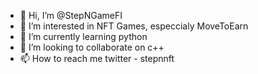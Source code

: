 - 👋 Hi, I’m @StepNGameFI
- 👀 I’m interested in NFT Games, especcialy MoveToEarn
- 🌱 I’m currently learning python
- 💞️ I’m looking to collaborate on c++
- 📫 How to reach me twitter - stepnnft

<!---
StepNGameFI/StepNGameFI is a ✨ special ✨ repository because its `README.md` (this file) appears on your GitHub profile.
You can click the Preview link to take a look at your changes.
--->
